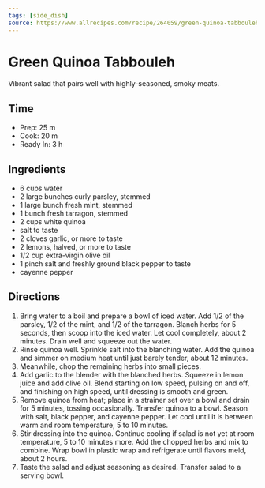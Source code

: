 ```yaml
---
tags: [side_dish]
source: https://www.allrecipes.com/recipe/264059/green-quinoa-tabbouleh/
---
```


# Green Quinoa Tabbouleh

Vibrant salad that pairs well with highly-seasoned, smoky meats.

## Time

* Prep: 25 m
* Cook: 20 m
* Ready In: 3 h

## Ingredients

* 6 cups water
* 2 large bunches curly parsley, stemmed
* 1 large bunch fresh mint, stemmed
* 1 bunch fresh tarragon, stemmed
* 2 cups white quinoa
* salt to taste
* 2 cloves garlic, or more to taste
* 2 lemons, halved, or more to taste
* 1/2 cup extra-virgin olive oil
* 1 pinch salt and freshly ground black pepper to taste
* cayenne pepper

## Directions

1. Bring water to a boil and prepare a bowl of iced water. Add 1/2 of the parsley, 1/2 of the mint, and 1/2 of the tarragon. Blanch herbs for 5 seconds, then scoop into the iced water. Let cool completely, about 2 minutes. Drain well and squeeze out the water.
2. Rinse quinoa well. Sprinkle salt into the blanching water. Add the quinoa and simmer on medium heat until just barely tender, about 12 minutes.
3. Meanwhile, chop the remaining herbs into small pieces.
4. Add garlic to the blender with the blanched herbs. Squeeze in lemon juice and add olive oil. Blend starting on low speed, pulsing on and off, and finishing on high speed, until dressing is smooth and green.
5. Remove quinoa from heat; place in a strainer set over a bowl and drain for 5 minutes, tossing occasionally. Transfer quinoa to a bowl. Season with salt, black pepper, and cayenne pepper. Let cool until it is between warm and room temperature, 5 to 10 minutes.
6. Stir dressing into the quinoa. Continue cooling if salad is not yet at room temperature, 5 to 10 minutes more. Add the chopped herbs and mix to combine. Wrap bowl in plastic wrap and refrigerate until flavors meld, about 2 hours.
7. Taste the salad and adjust seasoning as desired. Transfer salad to a serving bowl.

